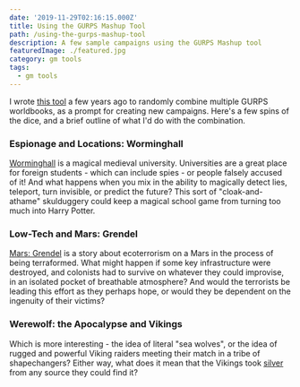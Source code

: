 ```yaml
---
date: '2019-11-29T02:16:15.000Z'
title: Using the GURPS Mashup Tool
path: /using-the-gurps-mashup-tool
description: A few sample campaigns using the GURPS Mashup tool
featuredImage: ./featured.jpg
category: gm tools
tags:
  - gm tools
---
```

    


I wrote [this tool](http://peppermile.com/tools/gurps/mashup.html) a few years ago to randomly combine multiple GURPS worldbooks, as a prompt for creating new campaigns. Here's a few spins of the dice, and a brief outline of what I'd do with the combination.

### Espionage and Locations: Worminghall

[Worminghall](http://www.sjgames.com/gurps/books/locations/worminghall/) is a magical medieval university. Universities are a great place for foreign students - which can include spies - or people falsely accused of it! And what happens when you mix in the ability to magically detect lies, teleport, turn invisible, or predict the future? This sort of "cloak-and-athame" skulduggery could keep a magical school game from turning too much into Harry Potter.

### Low-Tech and Mars: Grendel

[Mars: Grendel](https://www.drivethrurpg.com/product/233828/GURPS-Classic-Mars-Grendel) is a story about ecoterrorism on a Mars in the process of being terraformed. What might happen if some key infrastructure were destroyed, and colonists had to survive on whatever they could improvise, in an isolated pocket of breathable atmosphere? And would the terrorists be leading this effort as they perhaps hope, or would they be dependent on the ingenuity of their victims?

### Werewolf: the Apocalypse and Vikings

Which is more interesting - the idea of literal "sea wolves", or the idea of rugged and powerful Viking raiders meeting their match in a tribe of shapechangers? Either way, what does it mean that the Vikings took [silver](https://en.natmus.dk/historical-knowledge/denmark/prehistoric-period-until-1050-ad/the-viking-age/the-silver-hoards-of-the-vikings/) from any source they could find it?


    